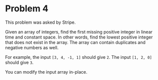 # Problem 4

 This problem was asked by Stripe.

Given an array of integers, find the first missing positive integer in linear time and constant space. In other words, find the lowest positive integer that does not exist in the array. The array can contain duplicates and negative numbers as well.

For example, the input <code>[3, 4, -1, 1]</code> should give <code>2</code>. The input <code>[1, 2, 0]</code> should give <code>3</code>.

You can modify the input array in-place.



